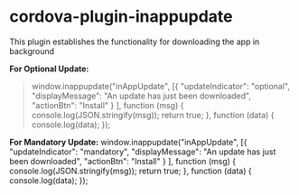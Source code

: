 # cordova-plugin-inappupdate
This plugin establishes the functionality for downloading the app in background

**For Optional Update:**
>window.inappupdate("inAppUpdate", [{
			"updateIndicator": "optional",
			"displayMessage": "An update has just been downloaded",
			"actionBtn": "Install"
		}
	], function (msg) {
	console.log(JSON.stringify(msg));
	return true;
}, function (data) {
	console.log(data);
});

**For Mandatory Update:**
window.inappupdate("inAppUpdate", [{
			"updateIndicator": "mandatory",
			"displayMessage": "An update has just been downloaded",
			"actionBtn": "Install"
		}
	], function (msg) {
	console.log(JSON.stringify(msg));
	return true;
}, function (data) {
	console.log(data);
});
